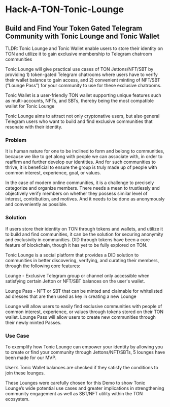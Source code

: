 # Hack-A-TON-Tonic-Lounge

## Build and Find Your Token Gated Telegram Community with Tonic Lounge and Tonic Wallet

TLDR:
Tonic Lounge and Tonic Wallet enable users to store their identity on TON and utilize it to gain exclusive membership to Telegram chatroom communities

Tonic Lounge will give practical use cases of TON Jettons/NFT/SBT by providing 1) token-gated Telegram chatrooms where users have to verify their wallet balance to gain access, and 2) convenient minting of NFT/SBT (”Lounge Pass”) for your community to use for these exclusive chatrooms.

Tonic Wallet is a user-friendly TON wallet supporting unique features such as multi-accounts, NFTs, and SBTs, thereby being the most compatible wallet for Tonic Lounge

Tonic Lounge aims to attract not only cryptonative users, but also general Telegram users who want to build and find exclusive communities that resonate with their identity.

### Problem
It is human nature for one to be inclined to form and belong to communities, because we like to get along with people we can associate with, in order to reaffirm and further develop our identities. And for such communities to thrive, it is beneficial to ensure the group is truly made up of people with common interest, experience, goal, or values.

In the case of modern online communities, it is a challenge to precisely categorize and organize members. There needs a mean to trustlessly and objectively verify members on whether they possess similar level of interest, contribution, and motives. And it needs to be done as anonymously and conveniently as possible.

### Solution
If users store their identity on TON through tokens and wallets, and utilize it to build and find communities, it can be the solution for securing anonymity and exclusivity in communities. DID through tokens have been a core feature of blockchain, though it has yet to be fully explored on TON.

Tonic Lounge is a social platform that provides a DID solution to communities in better discovering, verifying, and curating their members, through the following core features:

Lounge - Exclusive Telegram group or channel only accessible when satisfying certain Jetton or NFT/SBT balances on the user's wallet.

Lounge Pass - NFT or SBT that can be minted and claimable for whitelisted ad dresses that are then used as key in creating a new Lounge

Lounge will allow users to easily find exclusive communities with people of common interest, experience, or values through tokens stored on their TON wallet. Lounge Pass will allow users to create new communities through their newly minted Passes.

### Use Case
To exemplify how Tonic Lounge can empower your identity by allowing you to create or find your community through Jettons/NFT/SBTs, 5 lounges have been made for our MVP.

User’s Tonic Wallet balances are checked if they satisfy the conditions to join these lounges.

These Lounges were carefully chosen for this Demo to show Tonic Lounge’s wide potential use cases and greater implications in strengthening community engagement as well as SBT/NFT utility within the TON ecosystem.


